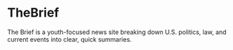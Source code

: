 # TheBrief
The Brief is a youth-focused news site breaking down U.S. politics, law, and current events into clear, quick summaries.
